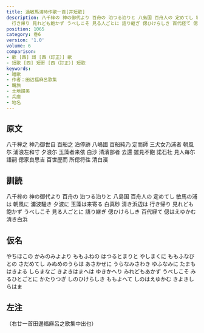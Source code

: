 ```yaml
---
title: 過敏馬浦時作歌一首[并短歌]
description: 八千桙の 神の御代より 百舟の 泊つる泊りと 八島国 百舟人の 定めてし 敏馬の浦は 朝風に 浦波騒き 夕波に 玉藻は来寄る 白真砂 清き浜辺は
  行き帰り 見れども飽かず うべしこそ 見る人ごとに 語り継ぎ 偲ひけらしき 百代経て 偲はえゆかむ 清き白浜
position: 1065
category: 巻6
version: '1.0'
volume: 6
comparison:
- 歌 [西] 謌 [西（訂正）] 歌
- 短歌 [西] 短哥 [西（訂正）] 短歌
keywords:
- 雑歌
- 作者：田辺福麻呂歌集
- 羈旅
- 土地讃美
- 兵庫
- 地名
---
```


## 原文

八千桙之 神乃御世自 百船之 泊停跡 八嶋國 百船純乃 定而師 三犬女乃浦者 朝風尓 浦浪左和寸 夕浪尓 玉藻者来依 白沙 清濱部者 去還 雖見不飽 諾石社 見人毎尓 語嗣 偲家良思吉 百世歴而 所偲将徃 清白濱

## 訓読

八千桙の 神の御代より 百舟の 泊つる泊りと 八島国 百舟人の 定めてし 敏馬の浦は 朝風に 浦波騒き 夕波に 玉藻は来寄る 白真砂 清き浜辺は 行き帰り 見れども飽かず うべしこそ 見る人ごとに 語り継ぎ 偲ひけらしき 百代経て 偲はえゆかむ 清き白浜

## 仮名

やちほこの かみのみよより ももふねの はつるとまりと やしまくに ももふなびとの さだめてし みぬめのうらは あさかぜに うらなみさわき ゆふなみに たまもはきよる しらまなご きよきはまへは ゆきかへり みれどもあかず うべしこそ みるひとごとに かたりつぎ しのひけらしき ももよへて しのはえゆかむ きよきしらはま

## 左注

（右廿一首田邊福麻呂之歌集中出也）
